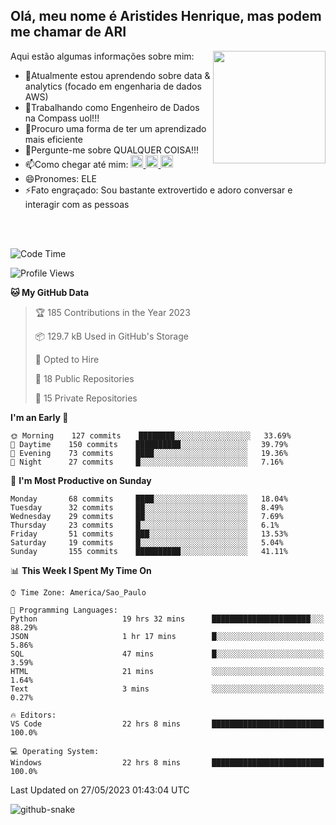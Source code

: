 ## Olá, meu nome é Aristides Henrique, mas podem me chamar de ARI

<div >
Aqui estão algumas informações sobre mim:<img align="right" height="180em" src="https://user-images.githubusercontent.com/97318481/177042589-45d62122-82a9-4a32-b3a7-87b322825b2f.png">
</div>

- 🌱Atualmente estou aprendendo sobre data & analytics (focado em engenharia de dados AWS)
- 👯Trabalhando como Engenheiro de Dados na Compass uol!!!
- 🤔Procuro uma forma de ter um aprendizado mais eficiente
- 💬Pergunte-me sobre QUALQUER COISA!!!
- 📫Como chegar até mim:
  <a href="https://www.instagram.com/aryhenry/" target="_blank">
  <img src="https://img.shields.io/badge/-Instagram-%23E4405F?style=for-the-badge&logo=instagram&logoColor=black" height="20px">
  </a>
  <a href="https://www.linkedin.com/in/aristides-henrique/" target="_blank">
  <img src="https://img.shields.io/badge/-LinkedIn-%230077B5?style=for-the-badge&logo=linkedin&logoColor=black" height="20px">
  </a> 
  <a href="mailto:arihenriqueuna@gmail.com">
  <img src="https://img.shields.io/badge/-Gmail-%23333?style=for-the-badge&logo=gmail&logoColor=white" height="20px">
  </a>
- 😄Pronomes: ELE
- ⚡Fato engraçado: Sou bastante extrovertido e adoro conversar e interagir com as pessoas
<br/>
<br/>


<!--START_SECTION:waka-->
![Code Time](http://img.shields.io/badge/Code%20Time-750%20hrs%2018%20mins-blue)

![Profile Views](http://img.shields.io/badge/Profile%20Views-1-blue)

**🐱 My GitHub Data** 

> 🏆 185 Contributions in the Year 2023
 > 
> 📦 129.7 kB Used in GitHub's Storage 
 > 
> 💼 Opted to Hire
 > 
> 📜 18 Public Repositories 
 > 
> 🔑 15 Private Repositories  
 > 
**I'm an Early 🐤** 

```text
🌞 Morning    127 commits    ████████░░░░░░░░░░░░░░░░░   33.69% 
🌇 Daytime    150 commits    ██████████░░░░░░░░░░░░░░░   39.79% 
🌃 Evening    73 commits     ████░░░░░░░░░░░░░░░░░░░░░   19.36% 
🌙 Night      27 commits     █░░░░░░░░░░░░░░░░░░░░░░░░   7.16%

```
📅 **I'm Most Productive on Sunday** 

```text
Monday       68 commits     ████░░░░░░░░░░░░░░░░░░░░░   18.04% 
Tuesday      32 commits     ██░░░░░░░░░░░░░░░░░░░░░░░   8.49% 
Wednesday    29 commits     ██░░░░░░░░░░░░░░░░░░░░░░░   7.69% 
Thursday     23 commits     █░░░░░░░░░░░░░░░░░░░░░░░░   6.1% 
Friday       51 commits     ███░░░░░░░░░░░░░░░░░░░░░░   13.53% 
Saturday     19 commits     █░░░░░░░░░░░░░░░░░░░░░░░░   5.04% 
Sunday       155 commits    ██████████░░░░░░░░░░░░░░░   41.11%

```


📊 **This Week I Spent My Time On** 

```text
⌚︎ Time Zone: America/Sao_Paulo

💬 Programming Languages: 
Python                   19 hrs 32 mins      ██████████████████████░░░   88.29% 
JSON                     1 hr 17 mins        █░░░░░░░░░░░░░░░░░░░░░░░░   5.86% 
SQL                      47 mins             █░░░░░░░░░░░░░░░░░░░░░░░░   3.59% 
HTML                     21 mins             ░░░░░░░░░░░░░░░░░░░░░░░░░   1.64% 
Text                     3 mins              ░░░░░░░░░░░░░░░░░░░░░░░░░   0.27%

🔥 Editors: 
VS Code                  22 hrs 8 mins       █████████████████████████   100.0%

💻 Operating System: 
Windows                  22 hrs 8 mins       █████████████████████████   100.0%

```


 Last Updated on 27/05/2023 01:43:04 UTC
<!--END_SECTION:waka-->

<img alt="github-snake" src="https://github.com/AriHenrique/AriHenrique/blob/output/github-contribution-grid-snake-dark.svg" />

